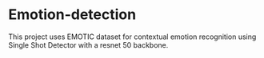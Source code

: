 # Emotion-detection

This project uses EMOTIC dataset for contextual emotion recognition using Single Shot Detector with a resnet 50 backbone.
